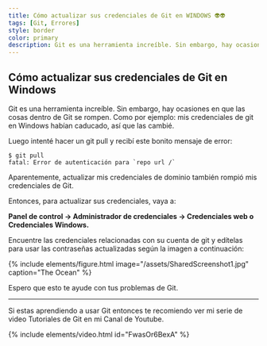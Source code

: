 ```yaml
---
title: Cómo actualizar sus credenciales de Git en WINDOWS 👽👽
tags: [Git, Errores]
style: border
color: primary
description: Git es una herramienta increíble. Sin embargo, hay ocasiones en que las cosas dentro de Git se rompen.
---
```


## Cómo actualizar sus credenciales de Git en Windows

Git es una herramienta increíble. Sin embargo, hay ocasiones en que las cosas dentro de Git se rompen. Como por ejemplo: mis credenciales de git en Windows habían caducado, así que las cambié.

Luego intenté hacer un git pull y recibí este bonito mensaje de error:

```terminal
$ git pull
fatal: Error de autenticación para `repo url /`
 ```

Aparentemente, actualizar mis credenciales de dominio también rompió mis credenciales de Git.

Entonces, para actualizar sus credenciales, vaya a:

**Panel de control -> Administrador de credenciales -> Credenciales web o Credenciales Windows.**

Encuentre las credenciales relacionadas con su cuenta de git y edítelas para usar las contraseñas actualizadas según la imagen a continuación:

{% include elements/figure.html image="/assets/SharedScreenshot1.jpg" caption="The Ocean" %}

Espero que esto te ayude con tus problemas de Git.

------------------------

Si estas aprendiendo a usar Git entonces te recomiendo ver mi serie de video Tutoriales de Git en mi Canal de Youtube.

{% include elements/video.html id="FwasOr6BexA" %}
